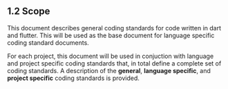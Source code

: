## 1.2 Scope
This document describes general coding standards for code written in dart and flutter. This will be used as the base document 
for language specific coding standard documents.

For each project, this document will be used in conjuction with language and project specific coding standards that, in total 
define a complete set of coding standards. A description of the **general**, **language specific**, and **project specific** 
coding standards is provided.
